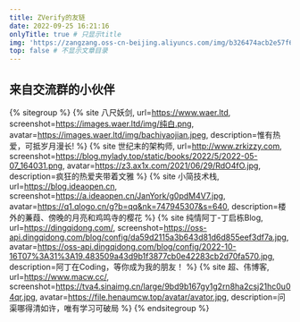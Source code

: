 ```yaml
---
title: ZVerify的友链
date: 2022-09-25 16:21:16
onlyTitle: true # 只显示title
img: 'https://zangzang.oss-cn-beijing.aliyuncs.com/img/b326474acb2e57f6b5dedf7fddf403a0.jpg' # 该文章图片，可以是本地目录下图片也可以是http://xxx图片
top: false # 不显示文章目录
---
```


## 来自交流群的小伙伴

{% sitegroup %}
{% site 八尺妖剑,
url=https://www.waer.ltd,
screenshot=https://images.waer.ltd/img/纯白.png,
avatar=https://images.waer.ltd/img/bachiyaojian.jpeg,
description=惟有热爱，可抵岁月漫长! %}
{% site 世纪末的架构师,
url=http://www.zrkizzy.com,
screenshot=https://blog.mylady.top/static/books/2022/5/2022-05-07_164031.png,
avatar=https://z3.ax1x.com/2021/06/29/RdO4fO.jpg,
description=疯狂的热爱夹带着文雅 %}
{% site 小简技术栈,
url=https://blog.ideaopen.cn,
screenshot=https://a.ideaopen.cn/JanYork/g0pdM4V7.jpg,
avatar=https://q1.qlogo.cn/g?b=qq&nk=747945307&s=640,
description=楼外的蒹葭、傍晚的月亮和鸡鸣寺的樱花 %}
{% site 纯情阿丁-丁启栋Blog,
url=https://dingqidong.com/,
screenshot=https://oss-api.dingqidong.com/blog/config/da59d2115a3b643d81d6d855eef3df7a.jpg,
avatar=https://oss-api.dingqidong.com/blog/config/2022-10-16T07%3A31%3A19.483509a43d9b1f3877cb0e42283cb2d70fa570.jpg,
description=阿丁在Coding，等你成为我的朋友！ %}
{% site 超、伟博客,
url=https://www.macw.cc/,
screenshot=https://tva4.sinaimg.cn/large/9bd9b167gy1g2rn8ha2csj21hc0u04qr.jpg,
avatar=https://file.henaumcw.top/avatar/avator.jpg,
description=问渠哪得清如许，唯有学习可破局 %}
{% endsitegroup %}


